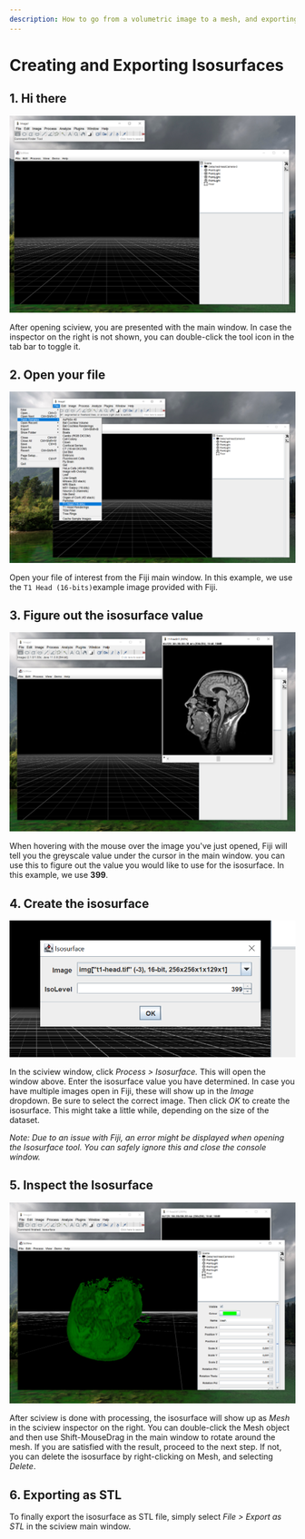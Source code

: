 ```yaml
---
description: How to go from a volumetric image to a mesh, and exporting it as STL.
---
```


# Creating and Exporting Isosurfaces

## 1. Hi there

![](../.gitbook/assets/1.png)

After opening sciview, you are presented with the main window. In case the inspector on the right is not shown, you can double-click the tool icon in the tab bar to toggle it.

## 2. Open your file

![](../.gitbook/assets/2.png)

Open your file of interest from the Fiji main window. In this example, we use the `T1 Head (16-bits)`example image provided with Fiji.

## 3. Figure out the isosurface value

![](../.gitbook/assets/3.png)

When hovering with the mouse over the image you've just opened, Fiji will tell you the greyscale value under the cursor in the main window. you can use this to figure out the value you would like to use for the isosurface. In this example, we use **399**.

## 4. Create the isosurface

![](<../.gitbook/assets/4 (1).png>)

In the sciview window, click _Process > Isosurface._ This will open the window above. Enter the isosurface value you have determined. In case you have multiple images open in Fiji, these will show up in the _Image_ dropdown. Be sure to select the correct image. Then click _OK_ to create the isosurface. This might take a little while, depending on the size of the dataset.

_Note: Due to an issue with Fiji, an error might be displayed when opening the Isosurface tool. You can safely ignore this and close the console window._

## 5. Inspect the Isosurface

![](<../.gitbook/assets/5 (1).png>)

After sciview is done with processing, the isosurface will show up as _Mesh_ in the sciview inspector on the right. You can double-click the Mesh object and then use Shift-MouseDrag in the main window to rotate around the mesh. If you are satisfied with the result, proceed to the next step. If not, you can delete the isosurface by right-clicking on Mesh, and selecting _Delete_.

## 6. Exporting as STL

To finally export the isosurface as STL file, simply select _File > Export as STL_ in the sciview main window.
